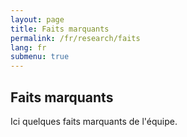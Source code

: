 ```yaml
---
layout: page
title: Faits marquants
permalink: /fr/research/faits
lang: fr
submenu: true
---
```

## Faits marquants
Ici quelques faits marquants de l'équipe.